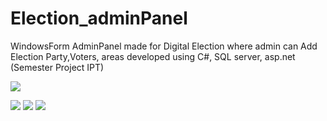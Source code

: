 # Election_adminPanel
WindowsForm AdminPanel made for Digital Election where admin can Add Election Party,Voters, areas developed using C#, SQL server, asp.net (Semester Project IPT)


![](https://github.com/Tahirrazahemani/Election_adminPanel/tree/master/SS/1.png)

![](https://github.com/Tahirrazahemani/Election_adminPanel/tree/master/SS/2.png)
![](https://github.com/Tahirrazahemani/Election_adminPanel/tree/master/SS/3.png)
![](https://github.com/Tahirrazahemani/Election_adminPanel/tree/master/SS/4.png)
